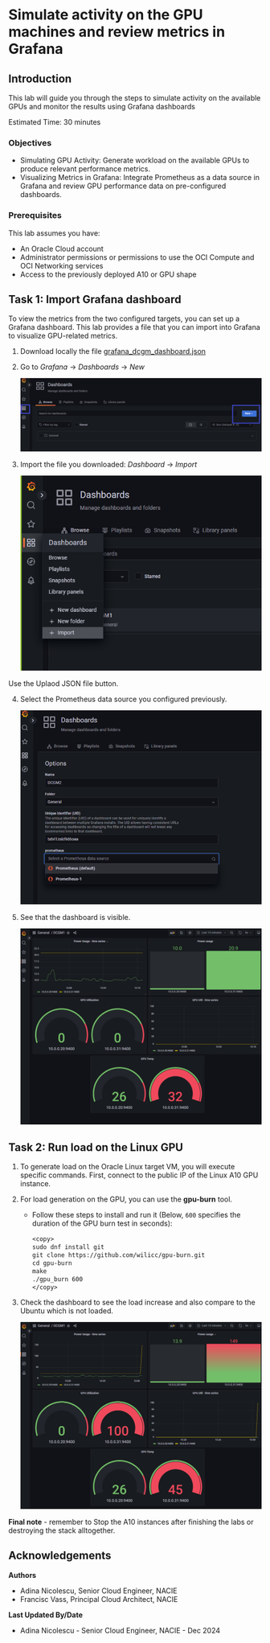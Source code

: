 # Simulate activity on the GPU machines and review metrics in Grafana

## Introduction

This lab will guide you through the steps to simulate activity on the available GPUs and monitor the results using Grafana dashboards

Estimated Time: 30 minutes

### Objectives

* Simulating GPU Activity: Generate workload on the available GPUs to produce relevant performance metrics.
* Visualizing Metrics in Grafana: Integrate Prometheus as a data source in Grafana and review GPU performance data on pre-configured dashboards.

### Prerequisites

This lab assumes you have:

* An Oracle Cloud account
* Administrator permissions or permissions to use the OCI Compute and OCI Networking services
* Access to the previously deployed A10 or GPU shape

## Task 1: Import Grafana dashboard

To view the metrics from the two configured targets, you can set up a Grafana dashboard. This lab provides a file that you can import into Grafana to visualize GPU-related metrics.

1. Download locally the file [grafana\_dcgm\_dashboard.json](https://c4u04.objectstorage.us-ashburn-1.oci.customer-oci.com/p/EcTjWk2IuZPZeNnD_fYMcgUhdNDIDA6rt9gaFj_WZMiL7VvxPBNMY60837hu5hga/n/c4u04/b/livelabsfiles/o/labfiles%2Fgrafana_dcgm_dashboard.json)

2. Go to _Grafana_ -> _Dashboards_ -> _New_

    ![Grafana new dashboard](./../../dcgm_gpu_monitoring/metrics/images/grafana_new_dashboard.png)

3. Import the file you downloaded: _Dashboard_ -> _Import_

    ![Import Grafana dashboard](./../../dcgm_gpu_monitoring/metrics/images/import_dashboard.png)

Use the Uplaod JSON file button.

4. Select the Prometheus data source you configured previously. 

    ![Select dashboard data source](./../../dcgm_gpu_monitoring/metrics/images/dashboard_data_source.png)

5. See that the dashboard is visible.

    ![Grafana dashboard without load](./../../dcgm_gpu_monitoring/metrics/images/grafana_final_dashboard.png)

## Task 2: Run load on the Linux GPU

1. To generate load on the Oracle Linux target VM, you will execute specific commands. First, connect to the public IP of the Linux A10 GPU instance.

2. For load generation on the GPU, you can use the **gpu-burn** tool. 

    * Follow these steps to install and run it (Below, `600` specifies the duration of the GPU burn test in seconds):

        ```
        <copy>
        sudo dnf install git
        git clone https://github.com/wilicc/gpu-burn.git
        cd gpu-burn
        make
        ./gpu_burn 600
        </copy>
        ```

3. Check the dashboard to see the load increase and also compare to the Ubuntu which is not loaded.

    ![Linux load](./../../dcgm_gpu_monitoring/metrics/images/garafa_linux_power_usage.png)

**Final note** - remember to Stop the A10 instances after finishing the labs or destroying the stack alltogether.

## Acknowledgements

**Authors** 
* Adina Nicolescu, Senior Cloud Engineer, NACIE
* Francisc Vass, Principal Cloud Architect, NACIE

**Last Updated By/Date**
* Adina Nicolescu - Senior Cloud Engineer, NACIE - Dec 2024
